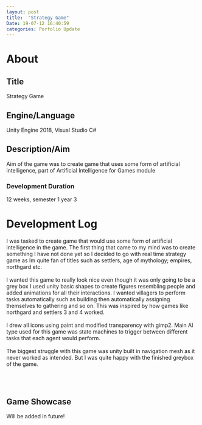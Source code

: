 ```yaml
---
layout: post
title:  "Strategy Game"
Date: 19-07-12 16:40:59 
categories: Porfolio Update
---
```

<p>
<h1><b>About</b></h1>
<h2><b>Title</b></h2>
Strategy Game
<h2><b>Engine/Language</b></h2>
Unity Engine 2018, Visual Studio C#
<h2><b> Description/Aim</b></h2>
Aim of the game was to create game that uses some form of artificial intelligence, part of Artificial Intelligence for Games module
<h3>Development Duration</h3>
12 weeks, semester 1 year 3
<h1><b>Development Log</b></h1>
I was tasked to create game that would use some form of artificial intelligence in the game. The first thing that came to my mind was to create something I have not done yet so I decided to go with real time strategy game as Im quite fan of titles such as settlers, age of mythology; empires, northgard etc.
<br></br>
I wanted this game to really look nice even though it was only going to be a grey box I used unity basic shapes to create figures resembling people and added animations for all their interactions.
I wanted villagers to perform tasks automatically such as building then automatically assigning themselves to gathering and so on. This was inspired by how games like northgard and settlers 3 and 4 worked. 
<br></br> I drew all icons using paint and modified transparency with gimp2. Main AI type used for this game was state machines to trigger between different tasks that each agent would perform. 
<br></br> 
The biggest struggle with this game was unity built in navigation mesh as it never worked as intended. But I was quite happy with the finished greybox of the game.

</p>

<br></br>
<p>
<h2><b>Game Showcase</b></h2></p>
<p>Will be added in future!</p>

